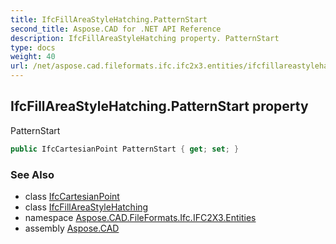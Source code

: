 ```yaml
---
title: IfcFillAreaStyleHatching.PatternStart
second_title: Aspose.CAD for .NET API Reference
description: IfcFillAreaStyleHatching property. PatternStart
type: docs
weight: 40
url: /net/aspose.cad.fileformats.ifc.ifc2x3.entities/ifcfillareastylehatching/patternstart/
---
```

## IfcFillAreaStyleHatching.PatternStart property

PatternStart

```csharp
public IfcCartesianPoint PatternStart { get; set; }
```

### See Also

* class [IfcCartesianPoint](../../ifccartesianpoint/)
* class [IfcFillAreaStyleHatching](../)
* namespace [Aspose.CAD.FileFormats.Ifc.IFC2X3.Entities](../../ifcfillareastylehatching/)
* assembly [Aspose.CAD](../../../)


